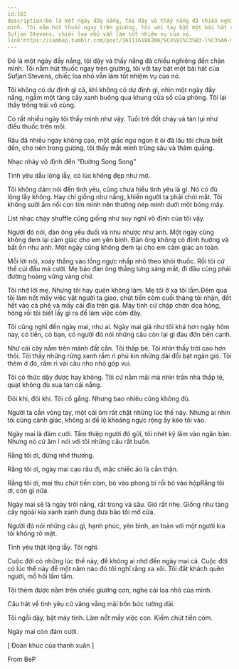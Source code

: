 ```yaml
---
id:161
description:Đó là một ngày đầy nắng, tôi dậy và thấy nắng đã chiếu nghiêng đến chân
mình. Tôi nằm hút thuốc ngay trên giường, tôi với tay bật một bài hát của
Sufjan Stevens, chiếc loa nhỏ vẫn làm tốt nhiệm vụ của nó.
link:https://iambep.tumblr.com/post/161116186206/%C4%91%C3%B3-l%C3%A0-m%E1%BB%99t-ng%C3%A0y-%C4%91%E1%BA%A7y-n%E1%BA%AFng-t%C3%B4i-d%E1%BA%ADy-v%C3%A0-th%E1%BA%A5y-n%E1%BA%AFng-%C4%91%C3%A3
---
```


Đó là một ngày đầy nắng, tôi dậy và thấy nắng đã chiếu nghiêng đến chân
mình. Tôi nằm hút thuốc ngay trên giường, tôi với tay bật một bài hát của
Sufjan Stevens, chiếc loa nhỏ vẫn làm tốt nhiệm vụ của nó.

Tôi không có dự định gì cả, khi không có dự định gì, nhìn một ngày đầy nắng,
ngắm một tàng cây xanh buông qua khung cửa sổ của phòng. Tôi lại thấy trống
trải vô cùng.

Có rất nhiều ngày tôi thấy mình như vậy. Tuổi trẻ đốt cháy và tàn lụi như
điếu thuốc trên môi.

Râu đã nhiều ngày không cạo, một giấc ngủ ngon ít ỏi đã lâu tôi chưa biết
đến, cho nên trong gương, tôi thấy mắt mình trũng sâu và thâm quầng.

Nhạc nhảy vô định đến "Đường Song Song"

Tình yêu dẫu lộng lẫy, có lúc không đẹp như mơ.

Tôi không dám nói đến tình yêu, cũng chưa hiểu tình yêu là gì. Nó có đủ
lộng lẫy không. Hay chỉ giống như nắng, khiến người ta phải chói mắt. Tôi
không sưởi ấm nổi con tim mình nên thường nép mình dưới một bóng mây.

List nhạc chạy shuffle cũng giống như suy nghĩ vô định của tôi vậy.

Người đó nói, đàn ông yếu đuối và nhu nhược như anh. Một ngày cũng không
đem lại cảm giác cho em yên bình. Đàn ông không có định hướng và bất ổn
như anh. Một ngày cũng không đem lại cho em cảm giác an toàn.

Mỗi lời nói, xoáy thẳng vào lồng ngực nhấp nhô theo khói thuốc. Rồi tôi
cứ thế cúi đầu mà cười. Mẹ bảo đàn ông thẳng lưng sáng mắt, đi đâu cũng
phải đường hoàng vững vàng chứ.

Tôi nhớ lời mẹ. Nhưng tôi hay quên không làm. Mẹ tôi ở xa tôi lắm.Đêm qua
tôi làm nốt mấy việc vặt người ta giao, chút tiền còm cuối tháng tôi nhận,
đốt hết vào cà phê và mấy cái đĩa trên giá. Máy tính cứ chập chờn dọa hỏng,
hỏng rồi tôi biết lấy gì ra để làm việc còm đây.

Tôi cũng nghĩ đến ngày mai, như ai. Ngày mai giá như tôi khá hơn ngày hôm
nay, có tiền, có bạn, có người đó nói những câu còn lại gì đau đớn bên cạnh.

Như cái cây nằm trên mảnh đất cằn. Tôi thấp bé. Tôi nhìn thấy trời cao hơn
thôi. Tôi thấy những rừng xanh rầm rì phủ kín những dải đồi bạt ngàn gió.
Tôi thèm ở đó, rầm rì vài câu nho nhỏ góp vui.

Tôi có thức dậy được hay không. Tôi cứ nằm mãi mà nhìn trần nhà thấp tè,
quạt không đủ xua tan cái nắng.

Đôi khi, đôi khi. Tôi cố gắng. Nhưng bao nhiêu cũng không đủ.

Người ta cần vòng tay, một cái ôm rất chặt những lúc thế này. Nhưng ai nhìn
tôi cũng cảnh giác, không ai để lộ khoảng ngực rộng ấy kéo tôi vào.

Ngày mai là đám cưới. Tấm thiệp người đó gửi, tôi nhét kỹ lắm vào ngăn bàn.
Nhưng nó cứ âm ỉ nói với tôi những câu rất buồn.

Rằng tôi ơi, đừng nhớ thương.

Rằng tôi ơi, ngày mai cạo râu đi, mặc chiếc áo là cẩn thận.

Rằng tôi ơi, mai thu chút tiền còm, bỏ vào phong bì rồi bỏ vào hộpRằng tôi
ơi, còn gì nữa.

Ngày mai sẽ là ngày trời nắng, rất trong và sâu. Gió rất nhẹ. Giống như
tàng cây ngoài kia xanh xanh đung đưa bảo tôi mở cửa.

Người đó nói những câu gì, hạnh phúc, yên bình, an toàn với một người kia
tôi không rõ mặt.

Tình yêu thật lộng lẫy. Tôi nghĩ.

Cuộc đời có những lúc thế này, để không ai nhớ đến ngày mai cả. Cuộc đời
có lúc thế này để một năm nào đó tôi nghĩ rằng xa xôi. Tôi đất khách quên
người, mồ hôi lấm tấm.

Tôi thèm được nằm trên chiếc giường con, nghe cái loa nhỏ của mình.

Câu hát về tình yêu cứ văng vẳng mãi bốn bức tường dài.

Tôi ngồi dậy, bật máy tính. Làm nốt mấy việc con. Kiếm chút tiền còm.

Ngày mai còn đám cưới.

[ Đoản khúc của thanh xuân ]

From BeP